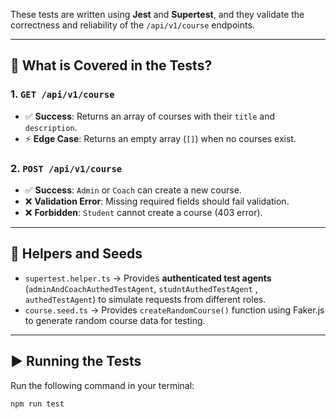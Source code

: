 
These tests are written using **Jest** and **Supertest**, and they validate the correctness and reliability of the `/api/v1/course` endpoints.

---

## 📂 What is Covered in the Tests?

### 1. `GET /api/v1/course`
- ✅ **Success**: Returns an array of courses with their `title` and `description`.
- ⚡ **Edge Case**: Returns an empty array (`[]`) when no courses exist.

### 2. `POST /api/v1/course`
- ✅ **Success**: `Admin` or `Coach` can create a new course.  
- ❌ **Validation Error**: Missing required fields should fail validation.  
- ❌ **Forbidden**: `Student` cannot create a course (403 error).

---

## 🔑 Helpers and Seeds

- `supertest.helper.ts` → Provides **authenticated test agents** (`adminAndCoachAuthedTestAgent`, `studntAuthedTestAgent` , `authedTestAgent`) to simulate requests from different roles.  
- `course.seed.ts` → Provides `createRandomCourse()` function using Faker.js to generate random course data for testing.    


---

## ▶️ Running the Tests

Run the following command in your terminal:

```bash
npm run test
